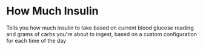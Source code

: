 # How Much Insulin
Tells you how much insulin to take based on current blood glucose reading and grams of carbs you're about to ingest, based on a custom configuration for each time of the day
